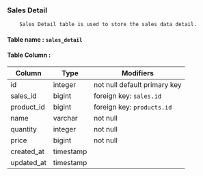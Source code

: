 ### Sales Detail

        Sales Detail table is used to store the sales data detail.

#### Table name : `sales_detail`

#### Table Column :

| Column     | Type      | Modifiers                    |
| ---------- | --------- | ---------------------------- |
| id         | integer   | not null default primary key |
| sales_id   | bigint    | foreign key: `sales.id`      |
| product_id | bigint    | foreign key: `products.id`   |
| name       | varchar   | not null                     |
| quantity   | integer   | not null                     |
| price      | bigint    | not null                     |
| created_at | timestamp |                              |
| updated_at | timestamp |                              |
